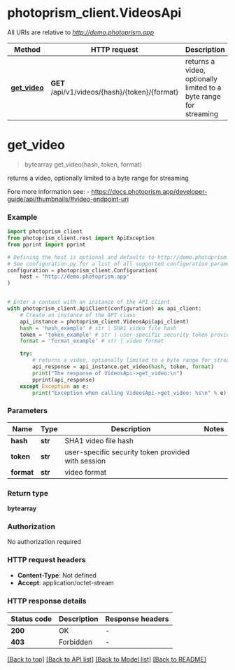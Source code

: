 # photoprism_client.VideosApi

All URIs are relative to *http://demo.photoprism.app*

Method | HTTP request | Description
------------- | ------------- | -------------
[**get_video**](VideosApi.md#get_video) | **GET** /api/v1/videos/{hash}/{token}/{format} | returns a video, optionally limited to a byte range for streaming


# **get_video**
> bytearray get_video(hash, token, format)

returns a video, optionally limited to a byte range for streaming

Fore more information see: - https://docs.photoprism.app/developer-guide/api/thumbnails/#video-endpoint-uri

### Example


```python
import photoprism_client
from photoprism_client.rest import ApiException
from pprint import pprint

# Defining the host is optional and defaults to http://demo.photoprism.app
# See configuration.py for a list of all supported configuration parameters.
configuration = photoprism_client.Configuration(
    host = "http://demo.photoprism.app"
)


# Enter a context with an instance of the API client
with photoprism_client.ApiClient(configuration) as api_client:
    # Create an instance of the API class
    api_instance = photoprism_client.VideosApi(api_client)
    hash = 'hash_example' # str | SHA1 video file hash
    token = 'token_example' # str | user-specific security token provided with session
    format = 'format_example' # str | video format

    try:
        # returns a video, optionally limited to a byte range for streaming
        api_response = api_instance.get_video(hash, token, format)
        print("The response of VideosApi->get_video:\n")
        pprint(api_response)
    except Exception as e:
        print("Exception when calling VideosApi->get_video: %s\n" % e)
```



### Parameters


Name | Type | Description  | Notes
------------- | ------------- | ------------- | -------------
 **hash** | **str**| SHA1 video file hash |
 **token** | **str**| user-specific security token provided with session |
 **format** | **str**| video format |

### Return type

**bytearray**

### Authorization

No authorization required

### HTTP request headers

 - **Content-Type**: Not defined
 - **Accept**: application/octet-stream

### HTTP response details

| Status code | Description | Response headers |
|-------------|-------------|------------------|
**200** | OK |  -  |
**403** | Forbidden |  -  |

[[Back to top]](#) [[Back to API list]](../README.md#documentation-for-api-endpoints) [[Back to Model list]](../README.md#documentation-for-models) [[Back to README]](../README.md)

